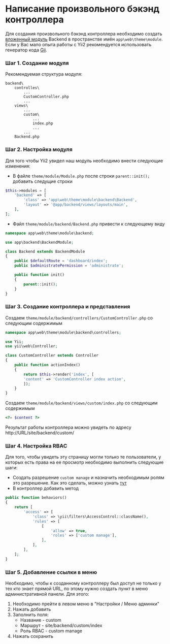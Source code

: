 Написание произвольного бэкэнд контроллера
===========================

Для создания произвольного бэкэнд контроллера необходимо создать [вложенный модуль](http://www.yiiframework.com/doc-2.0/guide-structure-modules.html#nested-modules) Backend в пространстве имён `app\web\theme\module`. Если у Вас мало опыта работы с Yii2 рекомендуется использовать генератор кода [Gii](http://www.yiiframework.com/doc-2.0/guide-start-gii.html).

### Шаг 1. Создание модуля

Рекомендуемая структура модуля:
```
backend\
	controlles\
		...
		CustomController.php
		...
	views\
		...
		custom\
			...
			index.php
			...
		...
	Backend.php
```

### Шаг 2. Настройка модуля

Для того чтобы Yii2 увидел наш модуль необходимо внести следующие изменения:

* В файле `theme/module/Module.php` после строки `parent::init();` добавить следущие строки

```php
$this->modules = [
    'backend' => [
        'class' => 'app\web\theme\module\backend\Backend',
        'layout' => '@app/backend/views/layouts/main',
    ],
];
```
* Файл `theme/module/backend/Backend.php` привести к следующему виду

```php
namespace app\web\theme\module\backend;

use app\backend\BackendModule;

class Backend extends BackendModule
{
    public $defaultRoute = 'dashboard/index';
    public $administratePermission = 'administrate';

    public function init()
    {
        parent::init();        
    }
}
```

### Шаг 3. Создание контроллера и представления

Создаем `theme/module/backend/controllers/CustomController.php` со следующим содержимым

```php
namespace app\web\theme\module\backend\controllers;

use Yii;
use yii\web\Controller;

class CustomController extends Controller
{
    public function actionIndex()
    {
        return $this->render('index', [
		'content' => 'CustomController index action',
        ]);
    }
}
```

Создаем `theme/module/backend/views/custom/index.php` со следующим содержимым

```php
<?= $content ?>
```

Результат работы контроллера можно увидеть по адресу http://URL/site/backend/custom/

### Шаг 4. Настройка RBAC

Для того, чтобы увидеть эту страницу могли только те пользователи, у которых есть права на ее просмотр необходимо выполнить следующие шаги:
* Создать разрешение `custom manage` и назначить необходимым ролям это разрешение. Как это сделать, можно узнать [тут](Users_And_Roles)
* В контроллер добавить метод 

```php
public function behaviors()
{
	return [
	    'access' => [
    		'class' => \yii\filters\AccessControl::className(),
    		'rules' => [
    		    [
    		        'allow' => true,
    		        'roles' => ['custom manage'],
    		    ],
    		],
	    ],
	];
}
```

### Шаг 5. Добавление ссылки в меню

Необходимо, чтобы к созданному контроллеру был доступ не только у тех кто знает прямой URL, по этому нужно создать пункт в меню административной панели. Для этого:
1. Необходимо прейти в левом меню в "Настройки / Меню админки"
2. Нажать добавить
3. Заполнить поля:
    * Название - custom
    * Маршрут - site/backend/custom/index
    * Роль RBAC - custom manage
4. Нажать сохранить
